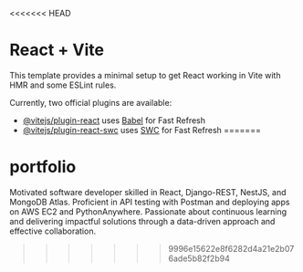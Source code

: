 <<<<<<< HEAD
# React + Vite

This template provides a minimal setup to get React working in Vite with HMR and some ESLint rules.

Currently, two official plugins are available:

- [@vitejs/plugin-react](https://github.com/vitejs/vite-plugin-react/blob/main/packages/plugin-react/README.md) uses [Babel](https://babeljs.io/) for Fast Refresh
- [@vitejs/plugin-react-swc](https://github.com/vitejs/vite-plugin-react-swc) uses [SWC](https://swc.rs/) for Fast Refresh
=======
# portfolio
Motivated software developer skilled in React, Django-REST, NestJS, and MongoDB Atlas. Proficient in API testing with Postman and deploying apps on AWS EC2 and PythonAnywhere. Passionate about continuous learning and delivering impactful solutions through a data-driven approach and effective collaboration.
>>>>>>> 9996e15622e8f6282d4a21e2b076ade5b82f2b94
